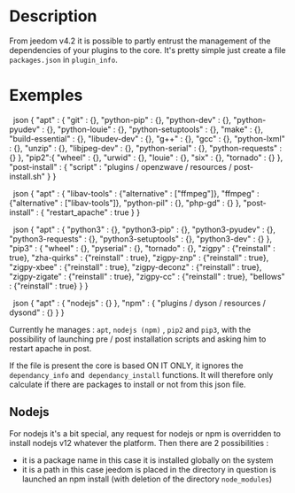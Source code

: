 # Description

From jeedom v4.2 it is possible to partly entrust the management of the dependencies of your plugins to the core. It's pretty simple just create a file ``packages.json`` in ``plugin_info``.

# Exemples

`` ``json
{
  "apt" : {
    "git" : {},
    "python-pip" : {},
    "python-dev" : {},
    "python-pyudev" : {},
    "python-louie" : {},
    "python-setuptools" : {},
    "make" : {},
    "build-essential" : {},
    "libudev-dev" : {},
    "g++" : {},
    "gcc" : {},
    "python-lxml" : {},
    "unzip" : {},
    "libjpeg-dev" : {},
    "python-serial" : {},
    "python-requests" : {}
  },
  "pip2":{
    "wheel" : {},
    "urwid" : {},
    "louie" : {},
    "six" : {},
    "tornado" : {}
  },
  "post-install" : {
    "script" : "plugins / openzwave / resources / post-install.sh"
  }
}
`` ``

`` ``json
{
  "apt" : {
    "libav-tools" : {"alternative" : ["ffmpeg"]},
    "ffmpeg" : {"alternative" : ["libav-tools"]},
    "python-pil" : {},
    "php-gd" : {}
  },
  "post-install" : {
    "restart_apache" : true
  }
}
`` ``

`` ``json
{
  "apt" : {
    "python3" : {},
    "python3-pip" : {},
    "python3-pyudev" : {},
    "python3-requests" : {},
    "python3-setuptools" : {},
    "python3-dev" : {}
  },
  "pip3" : {
    "wheel" : {},
    "pyserial" : {},
    "tornado" : {},
    "zigpy" : {"reinstall" : true},
    "zha-quirks" : {"reinstall" : true},
    "zigpy-znp" : {"reinstall" : true},
    "zigpy-xbee" : {"reinstall" : true},
    "zigpy-deconz" : {"reinstall" : true},
    "zigpy-zigate" : {"reinstall" : true},
    "zigpy-cc" : {"reinstall" : true},
    "bellows" : {"reinstall" : true}
  }
}
`` ``

`` ``json
{
  "apt" : {
    "nodejs" : {}
  },
  "npm" : {
    "plugins / dyson / resources / dysond"  : {}
  }
}
`` ``

Currently he manages : ``apt``, ``nodejs (npm)`` , ``pip2`` and ``pip3``, with the possibility of launching pre / post installation scripts and asking him to restart apache in post.

If the file is present the core is based ON IT ONLY, it ignores the `dependancy_info` and` dependancy_install` functions. It will therefore only calculate if there are packages to install or not from this json file.

## Nodejs

For nodejs it's a bit special, any request for nodejs or npm is overridden to install nodejs v12 whatever the platform. Then there are 2 possibilities :

- it is a package name in this case it is installed globally on the system
- it is a path in this case jeedom is placed in the directory in question is launched an npm install (with deletion of the directory ``node_modules``)
